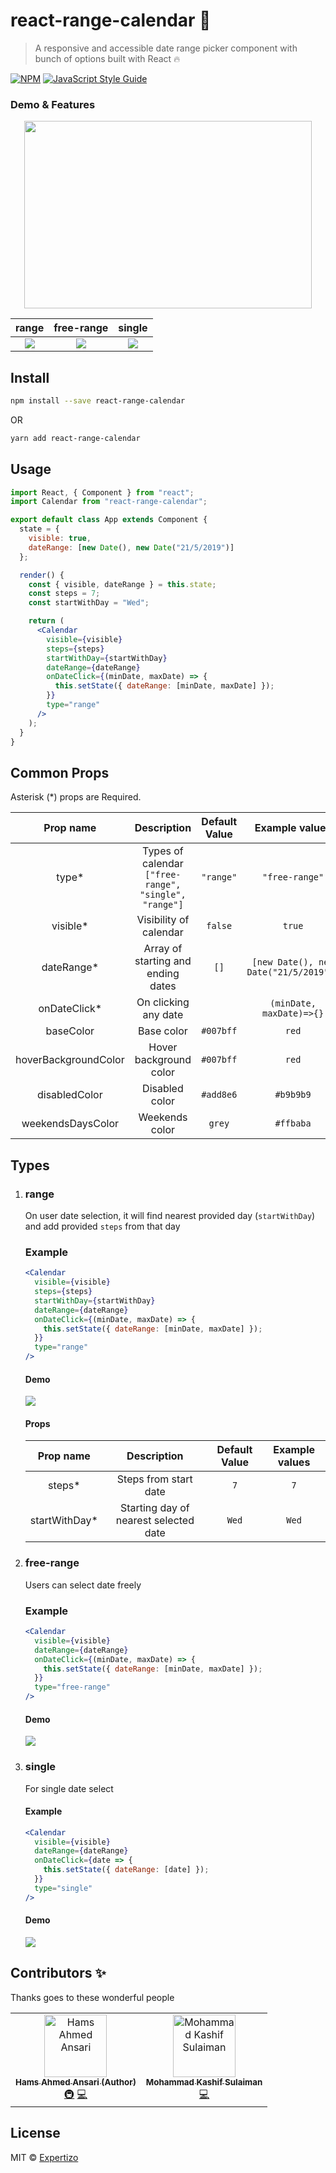 # react-range-calendar :calendar:

> A responsive and accessible date range picker component with bunch of options built with React :fire:

[![NPM](https://img.shields.io/npm/v/react-range-calendar.svg)](https://www.npmjs.com/package/react-range-calendar) [![JavaScript Style Guide](https://img.shields.io/badge/code_style-standard-brightgreen.svg)](https://standardjs.com)

### Demo & Features

<p align="center">
  <img width="460" height="300" src="https://media.giphy.com/media/U3VBtzauLwfaXrxmcb/giphy.gif">
</p>

|                           range                            |                              free-range                              |                             single                              |
| :-------------------------------------------------------------: | :-------------------------------------------------------------: | :-------------------------------------------------------------: |
| ![](https://media.giphy.com/media/QXgd2n6ZOt6xvTeuJh/giphy.gif) | ![](https://media.giphy.com/media/j2w0ENwMrjtwdsx4Du/giphy.gif) | ![](https://media.giphy.com/media/QYMYbEMXaukCROx7gQ/giphy.gif) |

## Install

```bash
npm install --save react-range-calendar
```

OR

```bash
yarn add react-range-calendar
```

## Usage

```jsx
import React, { Component } from "react";
import Calendar from "react-range-calendar";

export default class App extends Component {
  state = {
    visible: true,
    dateRange: [new Date(), new Date("21/5/2019")]
  };

  render() {
    const { visible, dateRange } = this.state;
    const steps = 7;
    const startWithDay = "Wed";

    return (
      <Calendar
        visible={visible}
        steps={steps}
        startWithDay={startWithDay}
        dateRange={dateRange}
        onDateClick={(minDate, maxDate) => {
          this.setState({ dateRange: [minDate, maxDate] });
        }}
        type="range"
      />
    );
  }
}
```

## Common Props

Asterisk (\*) props are Required.

|      Prop name       |                     Description                      | Default Value |            Example values             |
| :------------------: | :--------------------------------------------------: | :-----------: | :-----------------------------------: |
|        type\*        | Types of calendar `["free-range", "single", "range"]` |   `"range"`   |            `"free-range"`             |
|      visible\*       |                Visibility of calendar                |    `false`    |                `true`                 |
|     dateRange\*      |                   Array of starting and ending dates                    |     `[]`      | `[new Date(), new Date("21/5/2019")]` |
|     onDateClick\*     |                     On clicking any date                     |               |        `(minDate, maxDate)=>{}`       |
|      baseColor       |                      Base color                      |   `#007bff`   |                 `red`                 |  | fontColor | Font Color | `` | `white` |
| hoverBackgroundColor |                Hover background color                |   `#007bff`   |                 `red`                 |  | hoverFontColor | Hover Font Color | `` | `white` |
|    disabledColor     |                    Disabled color                    |   `#add8e6`   |               `#b9b9b9`               |  | weekDaysColor | Week Days Color | `` | `#ff7b7b` |
|  weekendsDaysColor   |                   Weekends color                    |    `grey`     |               `#ffbaba`               |

## Types

1.  ### range

    On user date selection, it will find nearest provided day (`startWithDay`) and add provided `steps` from that day

    ### Example

    ```jsx
    <Calendar
      visible={visible}
      steps={steps}
      startWithDay={startWithDay}
      dateRange={dateRange}
      onDateClick={(minDate, maxDate) => {
        this.setState({ dateRange: [minDate, maxDate] });
      }}
      type="range"
    />
    ```

    #### Demo

    ![](https://media.giphy.com/media/QXgd2n6ZOt6xvTeuJh/giphy.gif)

    #### Props

    |   Prop name    |                       Description                        | Default Value | Example values |
    | :------------: | :------------------------------------------------------: | :-----------: | :------------: |
    |    steps\*     |                  Steps from start date                   |      `7`      |      `7`       |
    | startWithDay\* | Starting day of nearest selected date |     `Wed`     |     `Wed`      |

2.  ### free-range

    Users can select date freely

    ### Example

    ```jsx
    <Calendar
      visible={visible}
      dateRange={dateRange}
      onDateClick={(minDate, maxDate) => {
        this.setState({ dateRange: [minDate, maxDate] });
      }}
      type="free-range"
    />
    ```

    #### Demo

    ![](https://media.giphy.com/media/j2w0ENwMrjtwdsx4Du/giphy.gif)
  
3.  ### single

    For single date select

    #### Example

    ```jsx
    <Calendar
      visible={visible}
      dateRange={dateRange}
      onDateClick={date => {
        this.setState({ dateRange: [date] });
      }}
      type="single"
    />
    ```

    #### Demo

    ![](https://media.giphy.com/media/QYMYbEMXaukCROx7gQ/giphy.gif)

## Contributors ✨

Thanks goes to these wonderful people

<!-- ALL-CONTRIBUTORS-LIST:START - Do not remove or modify this section -->
<!-- prettier-ignore -->
<table>
  <tr>
    <td align="center"><a href="https://github.com/hamsahmedansari"><img src="https://avatars1.githubusercontent.com/u/35776235?s=460&v=4" width="100px;" alt="Hams Ahmed Ansari"/><br /><sub><b>Hams Ahmed Ansari (Author)</b></sub></a><br /><a href="#" title="Infrastructure  (Hosting, Build-Tools,Complete Setup, etc)">🚇</a> <a href="#" title="Code">💻</a></td>
    <td align="center"><a href="https://github.com/kashifsulaiman"><img src="https://avatars3.githubusercontent.com/u/11738465?s=460&v=4" width="100px;" alt="Mohammad Kashif Sulaiman"/><br /><sub><b>Mohammad Kashif Sulaiman</b></sub></a><br /> <a href="#" title="Code">💻</a></td>
  </tr>
</table>

## License

MIT © [Expertizo](https://github.com/Expertizo)
